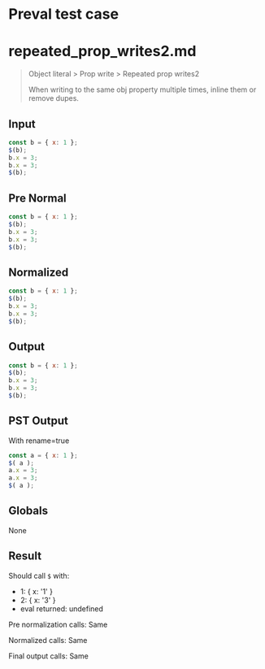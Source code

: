 # Preval test case

# repeated_prop_writes2.md

> Object literal > Prop write > Repeated prop writes2
>
> When writing to the same obj property multiple times, inline them or remove dupes.

## Input

`````js filename=intro
const b = { x: 1 };
$(b);
b.x = 3;
b.x = 3;
$(b);
`````

## Pre Normal

`````js filename=intro
const b = { x: 1 };
$(b);
b.x = 3;
b.x = 3;
$(b);
`````

## Normalized

`````js filename=intro
const b = { x: 1 };
$(b);
b.x = 3;
b.x = 3;
$(b);
`````

## Output

`````js filename=intro
const b = { x: 1 };
$(b);
b.x = 3;
b.x = 3;
$(b);
`````

## PST Output

With rename=true

`````js filename=intro
const a = { x: 1 };
$( a );
a.x = 3;
a.x = 3;
$( a );
`````

## Globals

None

## Result

Should call `$` with:
 - 1: { x: '1' }
 - 2: { x: '3' }
 - eval returned: undefined

Pre normalization calls: Same

Normalized calls: Same

Final output calls: Same
